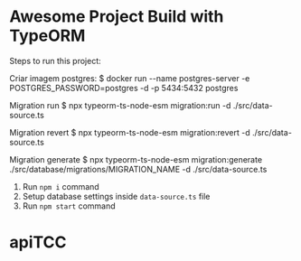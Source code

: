 # Awesome Project Build with TypeORM

Steps to run this project:

Criar imagem postgres:
$ docker run --name postgres-server -e POSTGRES_PASSWORD=postgres -d -p 5434:5432 postgres 

Migration run
$ npx typeorm-ts-node-esm migration:run -d ./src/data-source.ts

Migration revert
$ npx typeorm-ts-node-esm migration:revert -d ./src/data-source.ts

Migration generate
$ npx typeorm-ts-node-esm migration:generate ./src/database/migrations/MIGRATION_NAME -d ./src/data-source.ts

1. Run `npm i` command
2. Setup database settings inside `data-source.ts` file
3. Run `npm start` command
# apiTCC
